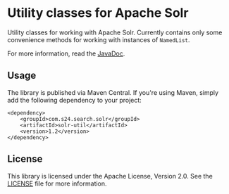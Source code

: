 # Utility classes for Apache Solr

Utility classes for working with Apache Solr. Currently contains only some convenience methods for working with
instances of `NamedList`.

For more information, read the [JavaDoc](https://www.javadoc.io/doc/com.s24.search.solr/solr-util).

## Usage

The library is published via Maven Central. If you're using Maven, simply add the following dependency to your project:

    <dependency>
        <groupId>com.s24.search.solr</groupId>
        <artifactId>solr-util</artifactId>
        <version>1.2</version>
    </dependency>

## License

This library is licensed under the Apache License, Version 2.0. See the [LICENSE](LICENSE) file for more information.
